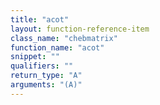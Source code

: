 ```yaml
---
title: "acot"
layout: function-reference-item
class_name: "chebmatrix"
function_name: "acot"
snippet: ""
qualifiers: ""
return_type: "A"
arguments: "(A)"
---
```


<pre class="help-text"></pre>